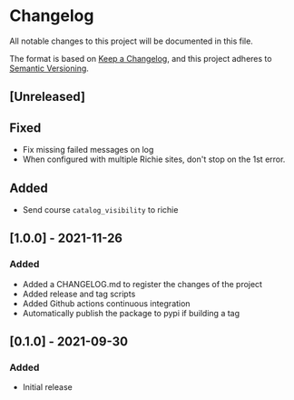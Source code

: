 # Changelog

All notable changes to this project will be documented in this file.

The format is based on [Keep a Changelog](https://keepachangelog.com/en/1.0.0/),
and this project adheres to [Semantic
Versioning](https://semver.org/spec/v2.0.0.html).

## [Unreleased]

## Fixed

- Fix missing failed messages on log
- When configured with multiple Richie sites, don't stop on the 1st error.

## Added

- Send course `catalog_visibility` to richie

## [1.0.0] - 2021-11-26

### Added

- Added a CHANGELOG.md to register the changes of the project
- Added release and tag scripts
- Added Github actions continuous integration
- Automatically publish the package to pypi if building a tag

## [0.1.0] - 2021-09-30

### Added

- Initial release
